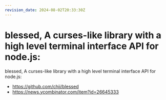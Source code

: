 ```yaml
---
revision_date: 2024-08-02T20:33:30Z
---
```

# blessed, A curses-like library with a high level terminal interface API for node.js:
blessed, A curses-like library with a high level terminal interface API for node.js:
* https://github.com/chjj/blessed
* https://news.ycombinator.com/item?id=26645333